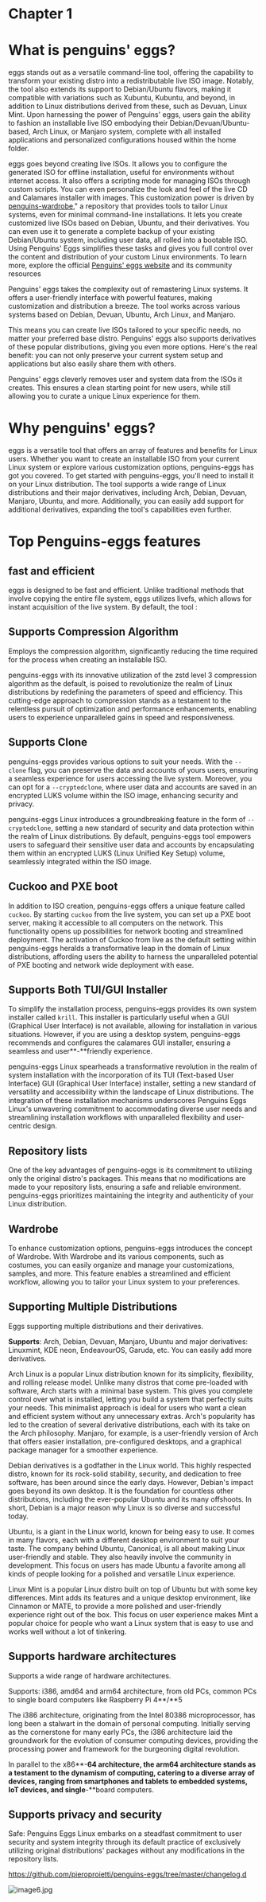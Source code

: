 # Chapter 1

# What is penguins' eggs?

eggs stands out as a versatile command-line tool, offering the
capability to transform your existing distro into a redistributable live
ISO image. Notably, the tool also extends its support to Debian/Ubuntu
flavors, making it compatible with variations such as Xubuntu, Kubuntu,
and beyond, in addition to Linux distributions derived from these, such
as Devuan, Linux Mint. Upon harnessing the power of
Penguins' eggs, users gain the ability to fashion an installable live
ISO embodying their Debian/Devuan/Ubuntu-based, Arch Linux, or Manjaro
system, complete with all installed applications and personalized
configurations housed within the home folder.

eggs goes beyond creating live ISOs. It allows you to
configure the generated ISO for offline installation, useful for
environments without internet access. It also offers a scripting mode
for managing ISOs through custom scripts. You can even personalize the
look and feel of the live CD and Calamares installer with images. This
customization power is driven by [penguins-wardrobe](https:github.com/piero.proietti/penguins-wardrobe),\" a repository
that provides tools to tailor Linux systems, even for minimal
command-line installations. It lets you create customized live ISOs
based on Debian, Ubuntu, and their derivatives. You can even use it to
generate a complete backup of your existing Debian/Ubuntu system,
including user data, all rolled into a bootable ISO. Using Penguins\'
Eggs simplifies these tasks and gives you full control over the content
and distribution of your custom Linux environments. To learn more,
explore the official [Penguins' eggs website](https://penguins-eggs.net) and its community resources

Penguins' eggs takes the complexity out of remastering
Linux systems. It offers a user-friendly interface with powerful
features, making customization and distribution a breeze. The tool works
across various systems based on Debian, Devuan, Ubuntu, Arch Linux, and Manjaro.

This means you can create live ISOs tailored to your specific needs, no
matter your preferred base distro. Penguins' eggs also supports
derivatives of these popular distributions, giving you even more
options. Here's the real benefit: you can not only preserve your
current system setup and applications but also easily share them with
others. 

Penguins' eggs cleverly removes user and system data from the
ISOs it creates. This ensures a clean starting point for new users,
while still allowing you to curate a unique Linux experience for them.

# Why penguins' eggs?

eggs is a versatile tool that offers an array of features
and benefits for Linux users. Whether you want to create an
installable ISO from your current Linux system or explore various
customization options, penguins-eggs has got you covered. To get
started with penguins-eggs, you\'ll need to install it on your Linux
distribution. The tool supports a wide range of Linux distributions
and their major derivatives, including Arch, Debian, Devuan, Manjaro,
Ubuntu, and more. Additionally, you can easily add support for
additional derivatives, expanding the tool\'s capabilities even
further.

# Top Penguins-eggs features

## fast and efficient

eggs is designed to be fast and efficient. Unlike
traditional methods that involve copying the entire file system,
eggs utilizes livefs, which allows for instant acquisition
of the live system. By default, the tool :

## Supports Compression Algorithm

Employs the compression algorithm, significantly reducing the time
required for the process when creating an installable ISO.

penguins-eggs with its innovative utilization of the zstd level 3
compression algorithm as the default, is poised to revolutionize the
realm of Linux distributions by redefining the parameters of speed and
efficiency. This cutting-edge approach to compression stands as
a testament to the relentless pursuit of optimization and performance
enhancements, enabling users to experience unparalleled gains in speed
and responsiveness.

## Supports Clone

penguins-eggs provides various options to suit your needs. With
the `--clone` flag, you can preserve the data and accounts of
yours users, ensuring a seamless experience for users accessing
the live system. Moreover, you can opt for a `--cryptedclone`, where
user data and accounts are saved in an encrypted LUKS volume within the
ISO image, enhancing security and privacy.

penguins-eggs Linux introduces a groundbreaking feature in the form
of `--cryptedclone`, setting a new standard of security and data protection
within the realm of Linux distributions. By default,
penguins-eggs tool empowers users to safeguard their sensitive user
data and accounts by encapsulating them within an encrypted LUKS
(Linux Unified Key Setup) volume, seamlessly integrated within
the ISO image.

## Cuckoo and PXE boot

In addition to ISO creation, penguins-eggs offers a unique feature
called `cuckoo`. By starting `cuckoo` from the live system, you can set
up a PXE boot server, making it accessible to all computers on the
network. This functionality opens up possibilities for network
booting and streamlined deployment. The activation of Cuckoo from
live as the default setting within penguins-eggs heralds a
transformative leap in the domain of Linux distributions, affording
users the ability to harness the unparalleled potential of PXE booting
and network wide deployment with ease.

## Supports Both TUI/GUI Installer

To simplify the installation process, penguins-eggs provides its own
system installer called `krill`. This installer is particularly useful
when a GUI (Graphical User Interface) is not available, allowing
for installation in various situations. However, if you are using a
desktop system, penguins-eggs recommends and configures the
calamares GUI installer, ensuring a seamless and user**-**friendly
experience.

penguins-eggs Linux spearheads a transformative revolution in the realm
of system installation with the incorporation of its TUI
(Text-based User Interface) GUI (Graphical User
Interface) installer, setting a new standard of versatility and
accessibility within the landscape of Linux distributions. The
integration of these installation mechanisms underscores Penguins Eggs
Linux's unwavering commitment to accommodating diverse user needs
and streamlining installation workflows with unparalleled flexibility
and user-centric design.

## Repository lists

One of the key advantages of penguins-eggs is its commitment to
utilizing only the original distro's packages. This means that no
modifications are made to your repository lists, ensuring a safe and
reliable environment. penguins-eggs prioritizes maintaining the
integrity and authenticity of your Linux distribution.

## Wardrobe

To enhance customization options, penguins-eggs introduces the
concept of Wardrobe. With Wardrobe and its various components, such
as costumes, you can easily organize and manage your customizations,
samples, and more. This feature enables a streamlined and efficient
workflow, allowing you to tailor your Linux system to your
preferences.

## Supporting Multiple Distributions

Eggs supporting multiple distributions and their derivatives.

**Supports**: Arch, Debian, Devuan, Manjaro, Ubuntu and major
derivatives: Linuxmint, KDE neon, EndeavourOS, Garuda, etc. You can
easily add more derivatives.

Arch Linux is a popular Linux distribution known for its simplicity,
flexibility, and rolling release model. Unlike many distros that come
pre-loaded with software, Arch starts with a minimal base system. This
gives you complete control over what is installed, letting you build a
system that perfectly suits your needs. This minimalist approach is
ideal for users who want a clean and efficient system without any
unnecessary extras. Arch\'s popularity has led to the creation of
several derivative distributions, each with its take on the Arch
philosophy. Manjaro, for example, is a user-friendly version of Arch
that offers easier installation, pre-configured desktops, and a
graphical package manager for a smoother experience.

Debian derivatives is a godfather in the Linux world. This highly
respected distro, known for its rock-solid stability, security, and
dedication to free software, has been around since the early days.
However, Debian\'s impact goes beyond its own desktop. It is the
foundation for countless other distributions, including the ever-popular
Ubuntu and its many offshoots. In short, Debian is a major reason why
Linux is so diverse and successful today.

Ubuntu, is a giant in the Linux world, known for being easy to use. It
comes in many flavors, each with a different desktop environment to suit
your taste. The company behind Ubuntu, Canonical, is all about making
Linux user-friendly and stable. They also heavily involve the community
in development. This focus on users has made Ubuntu a favorite among all
kinds of people looking for a polished and versatile Linux experience.

Linux Mint is a popular Linux distro built on top of Ubuntu but with
some key differences. Mint adds its features and a unique desktop
environment, like Cinnamon or MATE, to provide a more polished and
user-friendly experience right out of the box. This focus on user
experience makes Mint a popular choice for people who want a Linux
system that is easy to use and works well without a lot of tinkering.

## Supports hardware architectures

Supports a wide range of hardware architectures.

Supports: i386, amd64 and arm64 architecture, from old PCs, common PCs
to single board computers like Raspberry Pi 4**/**5

The i386 architecture, originating from the Intel 80386 microprocessor,
has long been a stalwart in the domain of personal computing.
Initially serving as the cornerstone for many early PCs, the i386
architecture laid the groundwork for the evolution of consumer computing
devices, providing the processing power and framework for the burgeoning
digital revolution.

In parallel to the x86**-**64 architecture, the arm64 architecture
stands as a testament to the dynamism of computing, catering to a
diverse array of devices, ranging from smartphones and tablets to
embedded systems, IoT devices, and single**-**board computers.

## Supports privacy and security 

Safe: Penguins Eggs Linux embarks on a steadfast commitment to user
security and system integrity through its default practice of
exclusively utilizing original distributions' packages without any
modifications in the repository lists.

<https://github.com/pieroproietti/penguins-eggs/tree/master/changelog.d>

![image6.jpg](media/image6.jpg)
